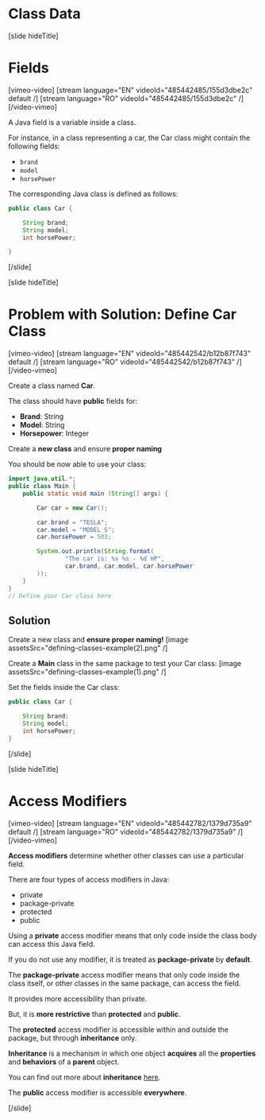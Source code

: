 # Class Data

[slide hideTitle]

# Fields

[vimeo-video]
[stream language="EN" videoId="485442485/155d3dbe2c" default /]
[stream language="RO" videoId="485442485/155d3dbe2c"  /]
[/video-vimeo]

A Java field is a variable inside a class. 

For instance, in a class representing a car, the Car class might contain the following fields:

- `brand`
- `model`
- `horsePower`

The corresponding Java class is defined as follows:

```java
public class Car {

    String brand;
    String model;
    int horsePower;

}
```

[/slide]

[slide hideTitle]

# Problem with Solution: Define Car Class

[vimeo-video]
[stream language="EN" videoId="485442542/b12b87f743" default /]
[stream language="RO" videoId="485442542/b12b87f743"  /]
[/video-vimeo]

Create a class named **Car**.

The class should have **public** fields for:
- **Brand**: String
- **Model**: String
- **Horsepower**: Integer

Create a **new class** and ensure **proper naming**

You should be now able to use your class:

```java live
import java.util.*;
public class Main {
    public static void main (String[] args) {

        Car car = new Car();

        car.brand = "TESLA";
        car.model = "MODEL S";
        car.horsePower = 503;

        System.out.println(String.format(
                "The car is: %s %s - %d HP",
                car.brand, car.model, car.horsePower
        ));
    }
}
// Define your Car class here
```

## Solution

Create a new class and **ensure proper naming!**
[image assetsSrc="defining-classes-example(2).png" /]

Create a **Main** class in the same package to test your Car class:
[image assetsSrc="defining-classes-example(1).png" /]

Set the fields inside the Car class:

```java
public class Car {

    String brand;
    String model;
    int horsePower;
}
```

[/slide]

[slide hideTitle]

# Access Modifiers

[vimeo-video]
[stream language="EN" videoId="485442782/1379d735a9" default /]
[stream language="RO" videoId="485442782/1379d735a9"  /]
[/video-vimeo]

**Access modifiers** determine whether other classes can use a particular field.

There are four types of access modifiers in Java:

- private
- package-private
- protected
- public

Using a **private** access modifier means that only code inside the class body can access this Java field.

If you do not use any modifier, it is treated as **package-private** by **default**.

The **package-private** access modifier means that only code inside the class itself, or other classes in the same package, can access the field.

It provides more accessibility than private.

But, it is **more restrictive** than **protected** and **public**.

The **protected** access modifier is accessible within and outside the package, but through **inheritance** only.

**Inheritance** is a mechanism in which one object **acquires** all the **properties** and **behaviors** of a **parent** object.

You can find out more about **inheritance** [here](https://docs.oracle.com/javase/tutorial/java/concepts/inheritance.html).

The **public** access modifier is accessible **everywhere**.

[/slide]
